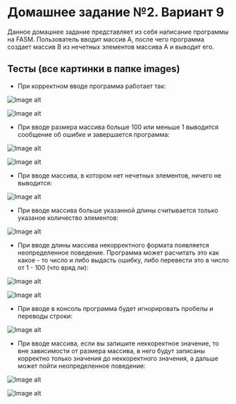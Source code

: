 # Домашнее задание №2. Вариант 9
Данное домашнее задание представляет из себя написание программы на FASM. Пользователь вводит массив А, после чего программа создает массив В из нечетных элементов массива А и выводит его.

## Тесты (все картинки в папке images)

* При корректном вводе программа работает так:

![Image alt](https://github.com/116j/HSE_FCS_SE-ADS/blob/master/task02/images/norm.png)

![Image alt](https://github.com/116j/HSE_FCS_SE-ADS/blob/master/task02/images/norm2.png)

* При вводе размера массива больше 100 или меньше 1 выводится сообщение об ошибке и завершается программа:

![Image alt](https://github.com/116j/HSE_FCS_SE-ADS/blob/master/task02/images/errorL.png)

![Image alt](https://github.com/116j/HSE_FCS_SE-ADS/blob/master/task02/images/errorG.png)

* При вводе массива, в котором нет нечетных элементов, ничего не выводится:

![Image alt](https://github.com/116j/HSE_FCS_SE-ADS/blob/master/task02/images/none.png)

* При вводе массива больше указанной длины считывается только указаное количество элементов:

![Image alt](https://github.com/116j/HSE_FCS_SE-ADS/blob/master/task02/images/moretS.png)

* При вводе длины массива некорректного формата появляется неопределенное поведение. Программа может расчитать это как какое - то число и либо выдасть ошибку, либо перевести это в число от 1 - 100 (что вряд ли):

![Image alt](https://github.com/116j/HSE_FCS_SE-ADS/blob/master/task02/images/wordsErrorG.png)

![Image alt](https://github.com/116j/HSE_FCS_SE-ADS/blob/master/task02/images/wordsErrorL.png)

* При вводе в консоль программа будет игнорировать пробелы и переводы строки:

![Image alt](https://github.com/116j/HSE_FCS_SE-ADS/blob/master/task02/images/strangeInput.png)

* При вводе массива, если вы запишите неккоректное значение, то вне зависимости от размера массива, в него будут записаны корректно только значения до неккоректного значения, а дальше может пойти неопределенное поведение:

![Image alt](https://github.com/116j/HSE_FCS_SE-ADS/blob/master/task02/images/strangeInput2.png)

![Image alt](https://github.com/116j/HSE_FCS_SE-ADS/blob/master/task02/images/strangeInput3.png)

